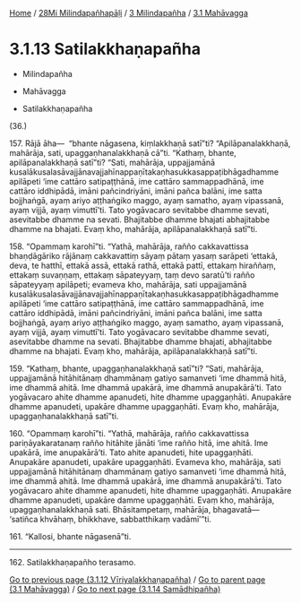 
[Home](/) / [28Mi Milindapañhapāḷi](../...md) / [3 Milindapañha](...md) / [3.1 Mahāvagga](../28Mi/3/3.1.md)

# 3.1.13 Satilakkhaṇapañha

* Milindapañha

* Mahāvagga

* Satilakkhaṇapañha

(36.)

157\. Rājā āha—  “bhante nāgasena, kiṃlakkhaṇā satī”ti? “Apilāpanalakkhaṇā, mahārāja, sati, upaggaṇhanalakkhaṇā cā”ti. “Kathaṃ, bhante, apilāpanalakkhaṇā satī”ti? “Sati, mahārāja, uppajjamānā kusalākusalasāvajjānavajjahīnappaṇītakaṇhasukkasappaṭibhāgadhamme apilāpeti ‘ime cattāro satipaṭṭhānā, ime cattāro sammappadhānā, ime cattāro iddhipādā, imāni pañcindriyāni, imāni pañca balāni, ime satta bojjhaṅgā, ayaṃ ariyo aṭṭhaṅgiko maggo, ayaṃ samatho, ayaṃ vipassanā, ayaṃ vijjā, ayaṃ vimuttī’ti. Tato yogāvacaro sevitabbe dhamme sevati, asevitabbe dhamme na sevati. Bhajitabbe dhamme bhajati abhajitabbe dhamme na bhajati. Evaṃ kho, mahārāja, apilāpanalakkhaṇā satī”ti.

158\. “Opammaṃ karohī”ti. “Yathā, mahārāja, rañño cakkavattissa bhaṇḍāgāriko rājānaṃ cakkavattiṃ sāyaṃ pātaṃ yasaṃ sarāpeti ‘ettakā, deva, te hatthī, ettakā assā, ettakā rathā, ettakā pattī, ettakaṃ hiraññaṃ, ettakaṃ suvaṇṇaṃ, ettakaṃ sāpateyyaṃ, taṃ devo saratū’ti rañño sāpateyyaṃ apilāpeti; evameva kho, mahārāja, sati uppajjamānā kusalākusalasāvajjānavajjahīnappaṇītakaṇhasukkasappaṭibhāgadhamme apilāpeti ‘ime cattāro satipaṭṭhānā, ime cattāro sammappadhānā, ime cattāro iddhipādā, imāni pañcindriyāni, imāni pañca balāni, ime satta bojjhaṅgā, ayaṃ ariyo aṭṭhaṅgiko maggo, ayaṃ samatho, ayaṃ vipassanā, ayaṃ vijjā, ayaṃ vimuttī’ti. Tato yogāvacaro sevitabbe dhamme sevati, asevitabbe dhamme na sevati. Bhajitabbe dhamme bhajati, abhajitabbe dhamme na bhajati. Evaṃ kho, mahārāja, apilāpanalakkhaṇā satī”ti.

159\. “Kathaṃ, bhante, upaggaṇhanalakkhaṇā satī”ti? “Sati, mahārāja, uppajjamānā hitāhitānaṃ dhammānaṃ gatiyo samanveti ‘ime dhammā hitā, ime dhammā ahitā. Ime dhammā upakārā, ime dhammā anupakārā’ti. Tato yogāvacaro ahite dhamme apanudeti, hite dhamme upaggaṇhāti. Anupakāre dhamme apanudeti, upakāre dhamme upaggaṇhāti. Evaṃ kho, mahārāja, upaggaṇhanalakkhaṇā satī”ti.

160\. “Opammaṃ karohī”ti. “Yathā, mahārāja, rañño cakkavattissa pariṇāyakaratanaṃ rañño hitāhite jānāti ‘ime rañño hitā, ime ahitā. Ime upakārā, ime anupakārā’ti. Tato ahite apanudeti, hite upaggaṇhāti. Anupakāre apanudeti, upakāre upaggaṇhāti. Evameva kho, mahārāja, sati uppajjamānā hitāhitānaṃ dhammānaṃ gatiyo samanveti ‘ime dhammā hitā, ime dhammā ahitā. Ime dhammā upakārā, ime dhammā anupakārā’ti. Tato yogāvacaro ahite dhamme apanudeti, hite dhamme upaggaṇhāti. Anupakāre dhamme apanudeti, upakāre damme upaggaṇhāti. Evaṃ kho, mahārāja, upaggaṇhanalakkhaṇā sati. Bhāsitampetaṃ, mahārāja, bhagavatā—  ‘satiñca khvāhaṃ, bhikkhave, sabbatthikaṃ vadāmī’”ti.

161\. “Kallosi, bhante nāgasenā”ti.

---

162\. Satilakkhaṇapañho terasamo.



[Go to previous page (3.1.12 Vīriyalakkhaṇapañha)](3.1.12.md) / [Go to parent page (3.1 Mahāvagga)](../28Mi/3/3.1.md) / [Go to next page (3.1.14 Samādhipañha)](3.1.14.md)


